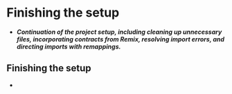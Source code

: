 # Finishing the setup
- ***Continuation of the project setup, including cleaning up unnecessary files, incorporating contracts from Remix, resolving import errors, and directing imports with remappings.***

## Finishing the setup
- 
